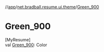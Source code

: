 //[app](../../index.md)/[net.bradball.resume.ui.theme](index.md)/[Green_900](-green_900.md)

# Green_900

[MyResume]\
val [Green_900](-green_900.md): Color
